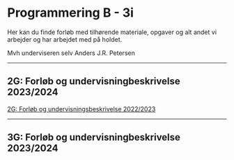 # Programmering B - 3i  

Her kan du finde forløb med tilhørende materiale, opgaver og alt andet vi arbejder og har arbejdet med på holdet.

Mvh underviseren selv Anders J.R. Petersen

---
## 2G: Forløb og undervisningbeskrivelse 2023/2024

[2G: Forløb og undervisningsbeskrivelse 2022/2023](forlob_2i2/README_2i2.md)    

---
## 3G: Forløb og undervisningbeskrivelse 2023/2024
